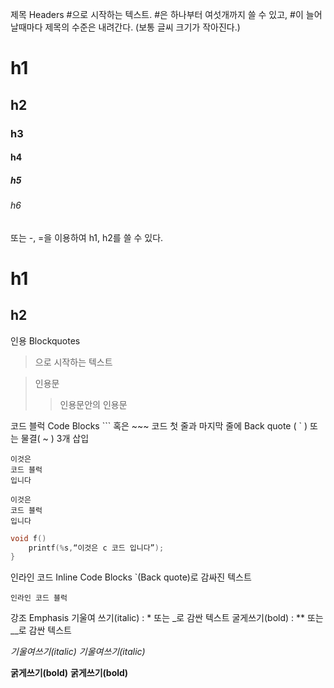 제목 Headers
#으로 시작하는 텍스트.
#은 하나부터 여섯개까지 쓸 수 있고, #이 늘어날때마다 제목의 수준은 내려간다.
(보통 글씨 크기가 작아진다.)
# h1
## h2
### h3
#### h4
##### h5
###### h6

또는 -, =을 이용하여 h1, h2를 쓸 수 있다.

h1
===
h2
---

인용 Blockquotes
>으로 시작하는 텍스트

> 인용문
>> 인용문안의 인용문

코드 블럭 Code Blocks
``` 혹은 ~~~ 코드 첫 줄과 마지막 줄에 Back quote ( ` ) 또는 물결( ~ ) 3개 삽입

```
이것은
코드 블럭
입니다
```

~~~
이것은 
코드 블럭
입니다
~~~

```c
void f()
    printf(%s,“이것은 c 코드 입니다”);
}
```

인라인 코드 Inline Code Blocks
`(Back quote)로 감싸진 텍스트

`인라인 코드 블럭`

강조 Emphasis
기울여 쓰기(italic) : * 또는 _로 감싼 텍스트
굴게쓰기(bold) : ** 또는 __로 감싼 텍스트

*기울여쓰기(italic)*
_기울여쓰기(italic)_

**굵게쓰기(bold)**
__굵게쓰기(bold)__













